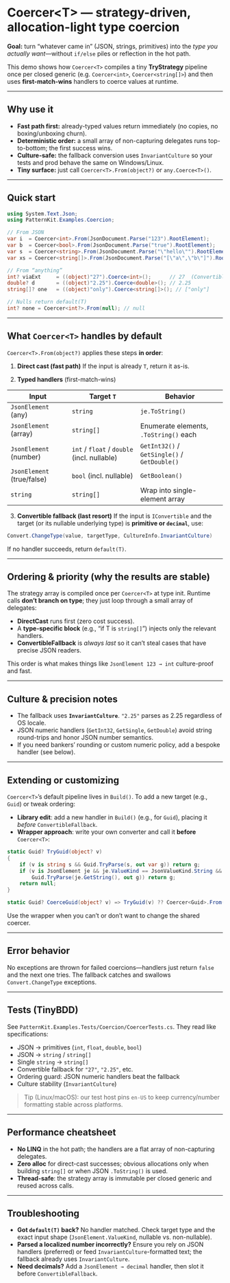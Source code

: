 # Coercer\<T> — strategy-driven, allocation-light type coercion

**Goal:** turn “whatever came in” (JSON, strings, primitives) into the *type you actually want*—without `if/else` piles or reflection in the hot path.

This demo shows how `Coercer<T>` compiles a tiny **TryStrategy** pipeline once per closed generic (e.g. `Coercer<int>`, `Coercer<string[]>`) and then uses **first-match-wins** handlers to coerce values at runtime.

---

## Why use it

* **Fast path first:** already-typed values return immediately (no copies, no boxing/unboxing churn).
* **Deterministic order:** a small array of non-capturing delegates runs top-to-bottom; the first success wins.
* **Culture-safe:** the fallback conversion uses `InvariantCulture` so your tests and prod behave the same on Windows/Linux.
* **Tiny surface:** just call `Coercer<T>.From(object?)` or `any.Coerce<T>()`.

---

## Quick start

```csharp
using System.Text.Json;
using PatternKit.Examples.Coercion;

// From JSON
var i  = Coercer<int>.From(JsonDocument.Parse("123").RootElement);            // 123
var b  = Coercer<bool>.From(JsonDocument.Parse("true").RootElement);          // true
var s  = Coercer<string>.From(JsonDocument.Parse("\"hello\"").RootElement);   // "hello"
var xs = Coercer<string[]>.From(JsonDocument.Parse("[\"a\",\"b\"]").RootElement); // ["a","b"]

// From “anything”
int? viaExt     = ((object)"27").Coerce<int>();      // 27  (Convertible fallback, invariant)
double? d       = ((object)"2.25").Coerce<double>(); // 2.25
string[]? one   = ((object)"only").Coerce<string[]>(); // ["only"]

// Nulls return default(T)
int? none = Coercer<int?>.From(null); // null
```

---

## What `Coercer<T>` handles by default

`Coercer<T>.From(object?)` applies these steps **in order**:

1. **Direct cast (fast path)**
   If the input is already `T`, return it as-is.

2. **Typed handlers** (first-match-wins)

| Input                      | Target `T`                                  | Behavior                                     |
| -------------------------- | ------------------------------------------- | -------------------------------------------- |
| `JsonElement` (any)        | `string`                                    | `je.ToString()`                              |
| `JsonElement` (array)      | `string[]`                                  | Enumerate elements, `.ToString()` each       |
| `JsonElement` (number)     | `int` / `float` / `double` (incl. nullable) | `GetInt32()` / `GetSingle()` / `GetDouble()` |
| `JsonElement` (true/false) | `bool` (incl. nullable)                     | `GetBoolean()`                               |
| `string`                   | `string[]`                                  | Wrap into single-element array               |

3. **Convertible fallback (last resort)**
   If the input is `IConvertible` and the target (or its nullable underlying type) is **primitive or `decimal`**, use:

```csharp
Convert.ChangeType(value, targetType, CultureInfo.InvariantCulture)
```

If no handler succeeds, return `default(T)`.

---

## Ordering & priority (why the results are stable)

The strategy array is compiled once per `Coercer<T>` at type init. Runtime calls **don’t branch on type**; they just loop through a small array of delegates:

* **DirectCast** runs first (zero cost success).
* A **type-specific block** (e.g., “if T is `string[]`”) injects only the relevant handlers.
* **ConvertibleFallback** is *always last* so it can’t steal cases that have precise JSON readers.

This order is what makes things like `JsonElement 123 → int` culture-proof and fast.

---

## Culture & precision notes

* The fallback uses **`InvariantCulture`**. `"2.25"` parses as 2.25 regardless of OS locale.
* JSON numeric handlers (`GetInt32`, `GetSingle`, `GetDouble`) avoid string round-trips and honor JSON number semantics.
* If you need bankers’ rounding or custom numeric policy, add a bespoke handler (see below).

---

## Extending or customizing

`Coercer<T>`’s default pipeline lives in `Build()`. To add a new target (e.g., `Guid`) or tweak ordering:

* **Library edit**: add a new handler in `Build()` (e.g., for `Guid`), placing it *before* `ConvertibleFallback`.
* **Wrapper approach**: write your own converter and call it **before** `Coercer<T>`:

```csharp
static Guid? TryGuid(object? v)
{
    if (v is string s && Guid.TryParse(s, out var g)) return g;
    if (v is JsonElement je && je.ValueKind == JsonValueKind.String &&
        Guid.TryParse(je.GetString(), out g)) return g;
    return null;
}

static Guid? CoerceGuid(object? v) => TryGuid(v) ?? Coercer<Guid>.From(v);
```

Use the wrapper when you can’t or don’t want to change the shared coercer.

---

## Error behavior

No exceptions are thrown for failed coercions—handlers just return `false` and the next one tries. The fallback catches and swallows `Convert.ChangeType` exceptions.

---

## Tests (TinyBDD)

See `PatternKit.Examples.Tests/Coercion/CoercerTests.cs`. They read like specifications:

* JSON → primitives (`int`, `float`, `double`, `bool`)
* JSON → `string` / `string[]`
* Single `string` → `string[]`
* Convertible fallback for `"27"`, `"2.25"`, etc.
* Ordering guard: JSON numeric handlers beat the fallback
* Culture stability (`InvariantCulture`)

> Tip (Linux/macOS): our test host pins `en-US` to keep currency/number formatting stable across platforms.

---

## Performance cheatsheet

* **No LINQ** in the hot path; the handlers are a flat array of non-capturing delegates.
* **Zero alloc** for direct-cast successes; obvious allocations only when building `string[]` or when JSON `.ToString()` is used.
* **Thread-safe**: the strategy array is immutable per closed generic and reused across calls.

---

## Troubleshooting

* **Got `default(T)` back?** No handler matched. Check target type and the exact input shape (`JsonElement.ValueKind`, nullable vs. non-nullable).
* **Parsed a localized number incorrectly?** Ensure you rely on JSON handlers (preferred) or feed `InvariantCulture`-formatted text; the fallback already uses `InvariantCulture`.
* **Need decimals?** Add a `JsonElement → decimal` handler, then slot it before `ConvertibleFallback`.
